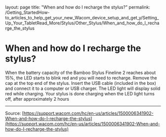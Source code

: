 layout: page
title: "When and how do I recharge the stylus?"
permalink: /Getting_StartedHow-to_articles_to_help_get_your_new_Wacom_device_setup_and_get_y/Setting_Up_Your_TabletRead_More/Stylus/Other_Stylus/When_and_how_do_I_recharge_the_stylus

# When and how do I recharge the stylus?

When the battery capacity of the Bamboo Stylus Fineline 2 reaches about 15%, the LED starts to blink red and you will need to recharge. Remove the cap at the top end of the stylus. Insert the USB cable (included in the box) and connect it to a computer or USB charger. The LED light will display solid red while charging. Your stylus is done charging when the LED light turns off, after approximately 2 hours

---
Source: [https://support.wacom.com/hc/en-us/articles/1500006341902-When-and-how-do-I-recharge-the-stylus](https://support.wacom.com/hc/en-us/articles/1500006341902-When-and-how-do-I-recharge-the-stylus)
